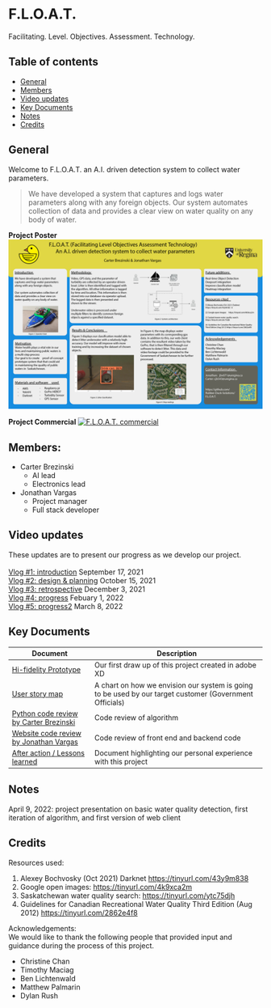 # F.L.O.A.T.
Facilitating. Level. Objectives. Assessment. Technology.


## Table of contents
* [General](#general)
* [Members](#members)
* [Video updates](#video-updates)
* [Key Documents](#key-documents)
* [Notes](#notes)
* [Credits](#credits)

## General
Welcome to F.L.O.A.T. an A.I. driven detection system to collect water parameters.
<br>
> We have developed a system that captures and logs water parameters along with any foreign objects.
Our system automates collection of data and provides a clear view on water quality on any body of water.

**Project Poster**
[![FLOAT poster](https://github.com/Rubber-Duck-Solutions/F.L.O.A.T./blob/1fb13c1940ad2d8b609d169de87a9829f4dc75ea/Media%20Documentation/Poster/FLOAT_ProjectPoster_Apr1-2022.png)](./Media%20Documentation/Poster)

**Project Commercial**
[![F.L.O.A.T. commercial](https://res.cloudinary.com/marcomontalbano/image/upload/v1649906462/video_to_markdown/images/youtube--3uLD5KyVslQ-c05b58ac6eb4c4700831b2b3070cd403.jpg)](https://youtu.be/3uLD5KyVslQ "F.L.O.A.T. commercial")


## Members:
* Carter Brezinski
  * AI lead
  * Electronics lead 
* Jonathan Vargas
  * Project manager
  * Full stack developer 


## Video updates 
These updates are to present our progress as we develop our project. 
<br> 
<br>
[Vlog #1: introduction](https://www.youtube.com/watch?v=Napoui65yjI) September 17, 2021<br>
[Vlog #2: design & planning](https://www.youtube.com/watch?v=yKmn17qdzSY) October 15, 2021<br>
[Vlog #3: retrospective](https://youtu.be/LN2sBC2dZQ8) December 3, 2021<br>
[Vlog #4: progress](https://youtu.be/JJY1kUnCGsw) Febuary 1, 2022<br>
[Vlog #5: progress2](https://youtu.be/XM4R7v8yOKQ) March 8, 2022<br>

## Key Documents
Document | Description
---------- | ----------
[Hi-fidelity Prototype](https://github.com/Rubber-Duck-Solutions/F.L.O.A.T./blob/fa6db6ba1401c5eeb85b9f2dbfc8ac54e8771971/Project%20Documents/Project%20definition%20diagrams/FLOAT_HiFi-Prototype_Oct29-2021.pdf) | Our first draw up of this project created in adobe XD
[User story map](https://github.com/Rubber-Duck-Solutions/F.L.O.A.T./blob/fa6db6ba1401c5eeb85b9f2dbfc8ac54e8771971/Project%20Documents/Project%20definition%20diagrams/FLOAT_UserStoryMapFramework_Apr14-2022.pdf) | A chart on how we envision our system is going to be used by our target customer (Government Officials)
[Python code review by Carter Brezinski](https://github.com/Rubber-Duck-Solutions/F.L.O.A.T./blob/fa6db6ba1401c5eeb85b9f2dbfc8ac54e8771971/Project%20Experience/FLOAT_Python-RaspberryPi-Code-Review_Apr14-2022.pdf) | Code review of algorithm
[Website code review by Jonathan Vargas](https://github.com/Rubber-Duck-Solutions/F.L.O.A.T./blob/fa6db6ba1401c5eeb85b9f2dbfc8ac54e8771971/Project%20Experience/FLOAT_Webserver-Code-Review_Apr14-2022.pdf) | Code review of front end and backend code
[After action / Lessons learned](https://github.com/Rubber-Duck-Solutions/F.L.O.A.T./blob/fa6db6ba1401c5eeb85b9f2dbfc8ac54e8771971/Project%20Experience/FLOAT_After-Action-Review_Apr14-2022.pdf) | Document highlighting our personal experience with this project



## Notes
April 9, 2022: project presentation on basic water quality detection, first iteration of algorithm, and first version of web client 

## Credits
Resources used:
1. Alexey Bochvosky (Oct 2021) Darknet https://tinyurl.com/43y9m838
2. Google open images: https://tinyurl.com/4k9xca2m
3. Saskatchewan water quality search: https://tinyurl.com/ytc75djh
4. Guidelines for Canadian Recreational Water Quality Third Edition (Aug 2012) https://tinyurl.com/2862e4f8

Acknowledgements:
<br>
We would like to thank the following people that provided input and guidance during the process of this project.
* Christine Chan
* Timothy Maciag
* Ben Lichtenwald
* Matthew Palmarin
* Dylan Rush
